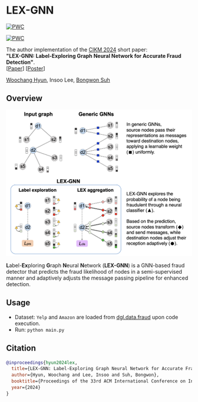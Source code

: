 # LEX-GNN

[![PWC](https://img.shields.io/endpoint.svg?url=https://paperswithcode.com/badge/lex-gnn-label-exploring-graph-neural-network/fraud-detection-on-amazon-fraud)](https://paperswithcode.com/sota/fraud-detection-on-amazon-fraud?p=lex-gnn-label-exploring-graph-neural-network)

[![PWC](https://img.shields.io/endpoint.svg?url=https://paperswithcode.com/badge/lex-gnn-label-exploring-graph-neural-network/fraud-detection-on-yelp-fraud)](https://paperswithcode.com/sota/fraud-detection-on-yelp-fraud?p=lex-gnn-label-exploring-graph-neural-network)

The author implementation of the [CIKM 2024](https://cikm2024.org/) short paper:  
**"LEX-GNN: Label-Exploring Graph Neural Network for Accurate Fraud Detection"**.  
[[Paper](https://dl.acm.org/doi/10.1145/3627673.3679956)] [[Poster](./lex_poster.pdf)]


[Woochang Hyun](https://scholar.google.com/citations?user=lswcPDIAAAAJ), 
Insoo Lee, 
[Bongwon Suh](https://scholar.google.com/citations?user=-nlhtEkAAAAJ)


## Overview

<p align="center">
    <a href="https://github.com/wdhyun/LEX">
        <img src="./lex_overview.png" width="750"/>
    </a>
<p>

**L**abel-**Ex**ploring **G**raph **N**eural **N**etwork (**LEX-GNN**) is a GNN-based fraud detector that predicts the fraud likelihood of nodes in a semi-supervised manner and adaptively adjusts the message passing pipeline for enhanced detection.


## Usage

- Dataset: `Yelp` and `Amazon` are loaded from [dgl.data.fraud](https://docs.dgl.ai/api/python/dgl.data.html#node-prediction-datasets) upon code execution.
- Run: `python main.py`

## Citation

```bibtex
@inproceedings{hyun2024lex,
  title={LEX-GNN: Label-Exploring Graph Neural Network for Accurate Fraud Detection},
  author={Hyun, Woochang and Lee, Insoo and Suh, Bongwon},
  booktitle={Proceedings of the 33rd ACM International Conference on Information and Knowledge Management (CIKM'24)},
  year={2024}
}
```
